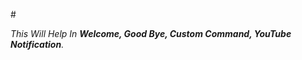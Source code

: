 #<h1Tutorial for Embed Message>

*This Will Help In __Welcome, Good Bye, Custom Command, YouTube Notification__.*

